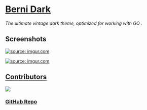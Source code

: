 

# [Berni Dark](https://marketplace.visualstudio.com/items?itemName=BernatFerrer.berni-dark)

 <i>The ultimate vintage dark theme,  optimized for working with GO . </i>



## Screenshots


<a href="https://imgur.com/91wqdGo"><img src="https://i.imgur.com/91wqdGo.png" title="source: imgur.com" /></a>


<a href="https://imgur.com/phQYFkB"><img src="https://i.imgur.com/phQYFkB.png" title="source: imgur.com" /></a>



## [Contributors](https://github.com/berni23/berni-dark/graphs/contributors")

<a href="https://github.com/berni23/berni-dark/graphs/contributors">

<img src = "https://contrib.rocks/image?repo=berni23/berni-dark">

</a>


### [GitHub Repo](https://github.com/berni23/berni-dark)


